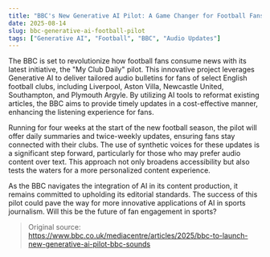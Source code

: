```yaml
---
title: "BBC's New Generative AI Pilot: A Game Changer for Football Fans"
date: 2025-08-14
slug: bbc-generative-ai-football-pilot
tags: ["Generative AI", "Football", "BBC", "Audio Updates"]
---
```


The BBC is set to revolutionize how football fans consume news with its latest initiative, the "My Club Daily" pilot. This innovative project leverages Generative AI to deliver tailored audio bulletins for fans of select English football clubs, including Liverpool, Aston Villa, Newcastle United, Southampton, and Plymouth Argyle. By utilizing AI tools to reformat existing articles, the BBC aims to provide timely updates in a cost-effective manner, enhancing the listening experience for fans.

Running for four weeks at the start of the new football season, the pilot will offer daily summaries and twice-weekly updates, ensuring fans stay connected with their clubs. The use of synthetic voices for these updates is a significant step forward, particularly for those who may prefer audio content over text. This approach not only broadens accessibility but also tests the waters for a more personalized content experience.

As the BBC navigates the integration of AI in its content production, it remains committed to upholding its editorial standards. The success of this pilot could pave the way for more innovative applications of AI in sports journalism. Will this be the future of fan engagement in sports?
> Original source: https://www.bbc.co.uk/mediacentre/articles/2025/bbc-to-launch-new-generative-ai-pilot-bbc-sounds